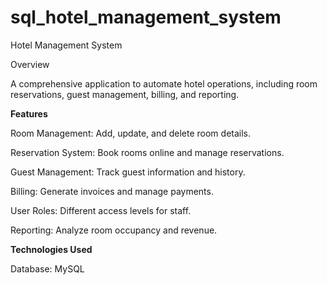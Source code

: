# sql_hotel_management_system

Hotel Management System

Overview

A comprehensive application to automate hotel operations, including room reservations, guest management, billing, and reporting.

**Features**

Room Management: Add, update, and delete room details.

Reservation System: Book rooms online and manage reservations.

Guest Management: Track guest information and history.

Billing: Generate invoices and manage payments.

User Roles: Different access levels for staff.

Reporting: Analyze room occupancy and revenue.

**Technologies Used**

Database: MySQL
